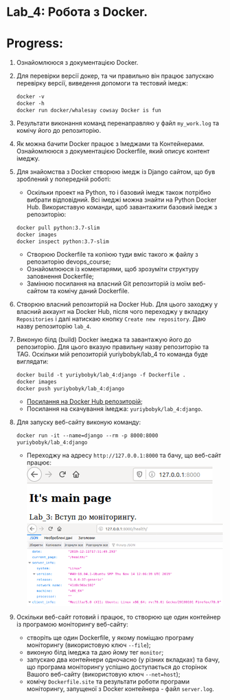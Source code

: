 # Lab_4: Робота з Docker.

# Progress:
1. Ознайомлююся з документацією Docker.
2. Для перевірки версії докер, та чи правильно він працює запускаю перевірку версії, виведення допомоги та тестовий імедж:
	```
	docker -v
 	docker -h
	docker run docker/whalesay cowsay Docker is fun
	```
3. Результати виконання команд перенаправляю у файл `my_work.log` та комічу його до репозиторію.
4. Як можна бачити Docker працює з Імеджами та Контейнерами. Ознайомлююся з документацією Dockerfile, який описує контент імеджу.
5. Для знайомства з Docker створюю імедж із Django сайтом, що був зроблений у попередній роботі:

	* Оскільки проект на Python, то і базовий імедж також потрібно вибрати відповідний. Всі імеджі можна знайти на Python Docker Hub. Використавую команди, щоб завантажити базовий імедж з репозиторію:
	```
	docker pull python:3.7-slim
	docker images
	docker inspect python:3.7-slim
	```
	- Створюю Dockerfile та копіюю туди вміс такого ж файлу з репозиторію devops_course;
	- Ознайомлююся із коментарями, щоб зрозуміти структуру заповнення Dockerfile;
	- Замінюю посилання на власний Git репозиторій із моїм веб-сайтом та комічу даний Dockerfile.

5. Створюю власний репозиторій на Docker Hub. Для цього заходжу у власний аккаунт на Docker Hub, після чого переходжу у вкладку `Repositories` і далі натискаю кнопку `Create new repository`. Даю назву репозиторію `lab_4`.
6. Виконую білд (build) Docker імеджа та завантажую його до репозиторію. Для цього вказую правильну назву репозиторію та TAG. Оскільки мій репозиторій yuriybobyk/lab_4 то команда буде виглядати:
    ```
    docker build -t yuriybobyk/lab_4:django -f Dockerfile .
    docker images
    docker push yuriybobyk/lab_4:django
    ``` 
    - [Посилання на Docker Hub репозиторій](https://hub.docker.com/repository/docker/yuriybobyk/lab_4);
    - Посилання на скачування імеджа: `yuriybobyk/lab_4:django`.

7. Для запуску веб-сайту виконую команду:
    ```
    docker run -it --name=django --rm -p 8000:8000 yuriybobyk/lab_4:django
    ```
    - Переходжу на адресу `http://127.0.0.1:8000` та бачу, що веб-сайт працює:
    ![image](img/1.png)
    ![image](img/2.png)	
    
8. Оскільки веб-сайт готовий і працює, то створюю ще один контейнер із програмою моніторингу веб-сайту:
    - створіть ще один Dockerfile, у якому поміщаю програму моніторингу (використовую ключ `--file`);
    - виконую білд імеджа та даю йому тег `monitor`;
    - запускаю два контейнери одночасно (у різних вкладках) та бачу, що програма моніторингу успішно доступається до сторінок Вашого веб-сайту (використовую ключ `--net=host`);
    - комічу `Dockerfile.site` та результати роботи програми моніторингу, запущеної з Docker контейнера - файл `server.log`.
